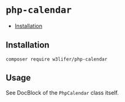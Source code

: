 # `php-calendar`

- [Installation](#installation)

## Installation

``` shell
composer require w3lifer/php-calendar
```

## Usage

See DocBlock of the `PhpCalendar` class itself.
